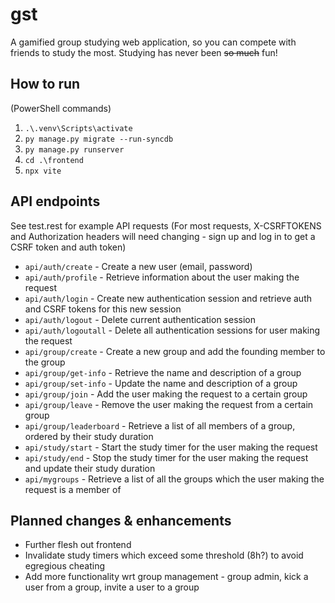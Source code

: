 # gst
A gamified group studying web application, so you can compete with friends to study the most. Studying has never been ~~so much~~ fun!

## How to run 
(PowerShell commands)
1. `.\.venv\Scripts\activate` 
2. `py manage.py migrate --run-syncdb`
3. `py manage.py runserver`
4. `cd .\frontend`
5. `npx vite`

## API endpoints
See test.rest for example API requests (For most requests, X-CSRFTOKENS and Authorization headers will need changing - sign up and log in to get a CSRF token and auth token)

- `api/auth/create` - Create a new user (email, password)
- `api/auth/profile` - Retrieve information about the user making the request
- `api/auth/login` - Create new authentication session and retrieve auth and CSRF tokens for this new session
- `api/auth/logout` - Delete current authentication session
- `api/auth/logoutall` - Delete all authentication sessions for user making the request
- `api/group/create` - Create a new group and add the founding member to the group
- `api/group/get-info` - Retrieve the name and description of a group
- `api/group/set-info` - Update the name and description of a group
- `api/group/join` - Add the user making the request to a certain group
- `api/group/leave` - Remove the user making the request from a certain group
- `api/group/leaderboard` - Retrieve a list of all members of a group, ordered by their study duration
- `api/study/start` - Start the study timer for the user making the request
- `api/study/end` - Stop the study timer for the user making the request and update their study duration
- `api/mygroups` - Retrieve a list of all the groups which the user making the request is a member of

## Planned changes & enhancements
- Further flesh out frontend
- Invalidate study timers which exceed some threshold (8h?) to avoid egregious cheating
- Add more functionality wrt group management - group admin, kick a user from a group, invite a user to a group
